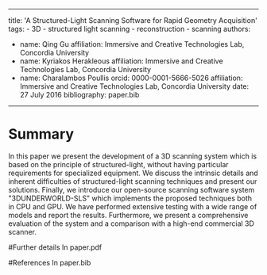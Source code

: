 ---
  title: 'A Structured-Light Scanning Software for Rapid Geometry Acquisition'
  tags:
    - 3D
    - structured light scanning
    - reconstruction
    - scanning
  authors:
   - name: Qing Gu
     affiliation: Immersive and Creative Technologies Lab, Concordia University
   - name: Kyriakos Herakleous
     affiliation: Immersive and Creative Technologies Lab, Concordia University
   - name: Charalambos Poullis
     orcid: 0000-0001-5666-5026
     affiliation: Immersive and Creative Technologies Lab, Concordia University
  date: 27 July 2016
  bibliography: paper.bib
  ---
# Summary
In this paper we present the development of a 3D scanning system which is based on the principle of structured-light, without having particular requirements for specialized equipment. We discuss the intrinsic details and inherent difficulties of structured-light scanning techniques and present our solutions. Finally, we introduce our open-source scanning software system "3DUNDERWORLD-SLS" which implements the proposed techniques both in CPU and GPU. We have performed extensive testing with a wide range of models and report the results. Furthermore, we present a comprehensive evaluation of the system and a comparison with a high-end commercial 3D scanner.

#Further details
In paper.pdf

#References
In paper.bib
